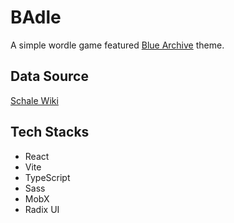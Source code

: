 # BAdle

A simple wordle game featured [Blue Archive](https://www.youtube.com/channel/UCsrnDYrkovQhCCE8kwKcvKQ) theme.

## Data Source

[Schale Wiki](https://schale.gg)

## Tech Stacks

- React
- Vite
- TypeScript
- Sass
- MobX
- Radix UI
